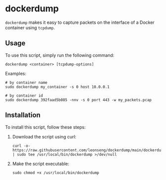 # dockerdump

`dockerdump` makes it easy to capture packets on the interface of a Docker container using `tcpdump`.

## Usage
To use this script, simply run the following command:

```
dockerdump <container> [tcpdump-options]
```

Examples:

```
# by container name
sudo dockerdump my_container -s 0 host 10.0.0.1

# by container id
sudo dockerdump 392faad5b085 -nnv -s 0 port 443 -w my_packets.pcap
```

## Installation

To install this script, follow these steps:

1. Download the script using curl:
    ```
    curl -o- https://raw.githubusercontent.com/leonseng/dockerdump/main/dockerdump | sudo tee /usr/local/bin/dockerdump >/dev/null
    ```
1. Make the script executable:
    ```
    sudo chmod +x /usr/local/bin/dockerdump
    ```
